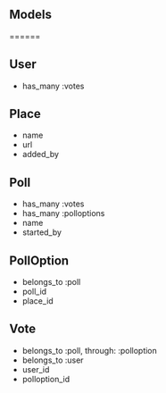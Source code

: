 
## Models
======

User
----

* has_many :votes

Place
-----

* name
* url
* added_by

Poll
----

* has_many :votes
* has_many :polloptions
* name
* started_by

PollOption
----------

* belongs_to :poll
* poll_id
* place_id

Vote
----

* belongs_to :poll, through: :polloption
* belongs_to :user
* user_id
* polloption_id



